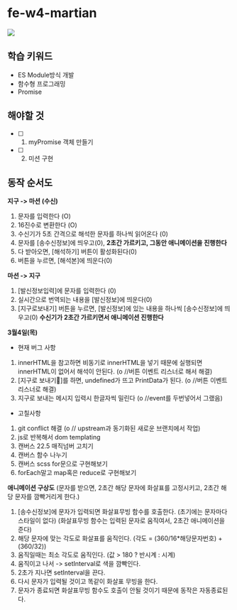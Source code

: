 # fe-w4-martian

![](https://images.theconversation.com/files/96726/original/image-20150930-19533-1by0fu3.jpg?ixlib=rb-1.1.0&rect=0%2C0%2C2000%2C970&q=45&auto=format&w=1356&h=668&fit=crop)

## 학습 키워드

- ES Module방식 개발
- 함수형 프로그래밍
- Promise

## 해야할 것

- [ ] 1. myPromise 객체 만들기
- [ ] 2. 미션 구현

## 동작 순서도

**지구 -> 마션 (수신)**

1. 문자를 입력한다 (O)
2. 16진수로 변환한다 (O)
3. 수신기가 5초 간격으로 해석한 문자를 하나씩 읽어온다 (0)
4. 문자를 [송수신정보]에 띄우고(0), **2초간 가르키고, 그동안 애니메이션을 진행한다**
5. 다 받아오면, [해석하기] 버튼이 활성화된다(0)
6. 버튼을 누르면, [해석본]에 띄운다(0)

**마션 -> 지구**

1. [발신정보입력]에 문자를 입력한다 (0)
2. 실시간으로 번역되는 내용을 [발신정보]에 띄운다(0)
3. [지구로보내기] 버튼을 누르면, [발신정보]에 있는 내용을 하나씩 [송수신정보]에 띄우고(0) **수신기가 2초간 가르키면서 애니메이션 진행한다**

**3월4일(목)**

- 현재 버그 사항

1. innerHTML을 참고하면 비동기로 innerHTML을 넣기 때문에
   실행되면 innerHTML이 없어서 해석이 안된다. (o //버튼 이벤트 리스너로 해서 해결)
2. [지구로 보내기]를 하면, undefined가 뜨고 PrintData가 된다. (o //버튼 이벤트 리스너로 해결)
3. 지구로 보내는 메시지 입력시 한글자씩 밀린다 (o //event를 두번넣어서 그랬음)

- 고칠사항

1. git conflict 해결 (o // upstream과 동기화된 새로운 브랜치에서 작업)
2. js로 반복해서 dom templating
3. 캔버스 22.5 매직넘버 고치기
4. 캔버스 함수 나누기
5. 캔버스 scss for문으로 구현해보기
6. forEach말고 map혹은 reduce로 구현해보기

**애니메이션 구상도**
(문자를 받으면, 2초간 해당 문자에 화살표를 고정시키고, 2초간 해당 문자를 깜빡거리게 한다.)

1. [송수신정보]에 문자가 입력되면 화살표무빙 함수를 호출한다.
   (초기에는 문자마다 스타일이 없다)
   (화살표무빙 함수는 입력된 문자로 움직여서, 2초간 애니메이션을 준다)
2. 해당 문자에 맞는 각도로 화살표를 움직인다.
   (각도 = (360/16\*해당문자번호) + (360/32))
3. 움직일때는 최소 각도로 움직인다.
   (값 > 180 ? 반시계 : 시계)
4. 움직이고 나서 -> setInterval로 색을 깜빡인다.
5. 2초가 지나면 setInterval을 끈다.
6. 다시 문자가 입력될 것이고 똑같이 화살표 무빙을 한다.
7. 문자가 종료되면 화살표무빙 함수도 호출이 안될 것이기 때문에 동작은 자동종료된다.
